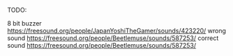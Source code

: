 TODO:

8 bit buzzer https://freesound.org/people/JapanYoshiTheGamer/sounds/423220/
wrong sound https://freesound.org/people/Beetlemuse/sounds/587253/
correct sound https://freesound.org/people/Beetlemuse/sounds/587253/
